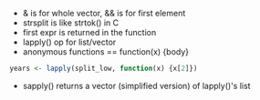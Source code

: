 - & is for whole vector, && is for first element
- strsplit is like strtok() in C
- first expr is returned in the function
- lapply() op for list/vector
- anonymous functions == function(x) {body}
```r
years <- lapply(split_low, function(x) {x[2]})
```
- sapply() returns a vector (simplified version) of lapply()'s list


